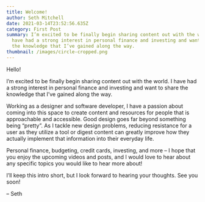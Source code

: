 ```yaml
---
title: Welcome!
author: Seth Mitchell
date: 2021-03-14T23:52:56.635Z
category: First Post
summary: I’m excited to be finally begin sharing content out with the world. I
  have had a strong interest in personal finance and investing and want to share
  the knowledge that I’ve gained along the way.
thumbnail: /images/circle-cropped.png
---
```


Hello!

I’m excited to be finally begin sharing content out with the world. I have had a strong interest in personal finance and investing and want to share the knowledge that I’ve gained along the way.

Working as a designer and software developer, I have a passion about coming into this space to create content and resources for people that is approachable and accessible. Good design goes far beyond something being “pretty”. As I tackle new design problems, reducing resistance for a user as they utilize a tool or digest content can greatly improve how they actually implement that information into their everyday life.

Personal finance, budgeting, credit cards, investing, and more – I hope that you enjoy the upcoming videos and posts, and I would love to hear about any specific topics you would like to hear more about!

I’ll keep this intro short, but I look forward to hearing your thoughts. See you soon!

– Seth
